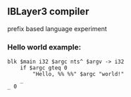 ## IBLayer3 compiler
prefix based language experiment
### Hello world example:
    blk $main i32 $argc nts^ $argv -> i32
        if $argc gteq 0            
            "Hello, %% %%" $argc "world!"
        _
    _ 0
